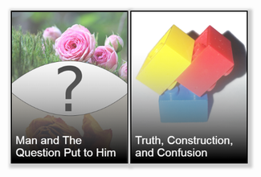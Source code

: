 <div style="text-align:center">
<div style="display: inline-block;">
    <a href="man_and_his_question.html">
        <img src="img/man_and_quest_front.png" style="border: 2px black solid; box-shadow: 3px 3px 5px 6px #ccc;" width="230" height="300"/>
    </a>
</div>
<div style="display: inline-block;">
    <a href="truth_construction_confusion.html">
        <img src="img/truth_cons_front.png" style="border: 2px black solid; box-shadow: 3px 3px 5px 6px #ccc;" width="230" height="300"/>
    </a>
</div>
<div>